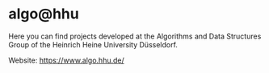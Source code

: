 # algo@hhu

Here you can find projects developed at the Algorithms and Data Structures Group of the Heinrich Heine University Düsseldorf.

Website: https://www.algo.hhu.de/
